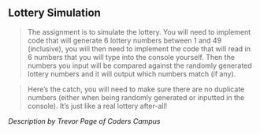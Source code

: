 Lottery Simulation
-----

> The assignment is to simulate the lottery. You will need to implement code that will generate 6 lottery numbers between 1 and 49 (inclusive), you will then need to implement the code that will read in 6 numbers that you will type into the console yourself. Then the numbers you input will be compared against the randomly generated lottery numbers and it will output which numbers match (if any).

> Here’s the catch, you will need to make sure there are no duplicate numbers (either when being randomly generated or inputted in the console). It’s just like a real lottery after-all!

*Description by Trevor Page of Coders Campus*
